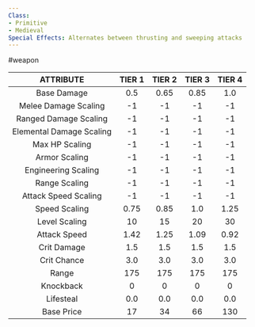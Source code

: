 ```yaml
---
Class:
- Primitive
- Medieval
Special Effects: Alternates between thrusting and sweeping attacks
---
```

#weapon

| **ATTRIBUTE**| **TIER 1**| **TIER 2**| **TIER 3**| **TIER 4** |
| :---: | :---: | :---: | :---: | :---:  |
| Base Damage | 0.5   | 0.65   | 0.85   | 1.0  |
| Melee Damage Scaling | -1   | -1   | -1   | -1  |
| Ranged Damage Scaling | -1   | -1   | -1   | -1  |
| Elemental Damage Scaling | -1   | -1   | -1   | -1  |
| Max HP Scaling | -1   | -1   | -1   | -1  |
| Armor Scaling | -1   | -1   | -1   | -1  |
| Engineering Scaling | -1   | -1   | -1   | -1  |
| Range Scaling | -1   | -1   | -1   | -1  |
| Attack Speed Scaling | -1   | -1   | -1   | -1  |
| Speed Scaling | 0.75   | 0.85   | 1.0   | 1.25  |
| Level Scaling | 10   | 15   | 20   | 30  |
| Attack Speed | 1.42   | 1.25   | 1.09   | 0.92  |
| Crit Damage | 1.5   | 1.5   | 1.5   | 1.5  |
| Crit Chance | 3.0   | 3.0   | 3.0   | 3.0  |
| Range | 175   | 175   | 175   | 175  |
| Knockback | 0   | 0   | 0   | 0  |
| Lifesteal | 0.0   | 0.0   | 0.0   | 0.0  |
| Base Price | 17   | 34   | 66   | 130  |
